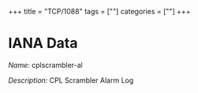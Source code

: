 +++
title = "TCP/1088"
tags = [""]
categories = [""]
+++

# IANA Data

_Name:_ cplscrambler-al

_Description:_ CPL Scrambler Alarm Log

